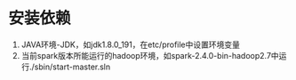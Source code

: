 # 安装依赖
1. JAVA环境-JDK，如jdk1.8.0_191，在etc/profile中设置环境变量
2. 当前spark版本所能运行的hadoop环境，如spark-2.4.0-bin-hadoop2.7中运行./sbin/start-master.sln
